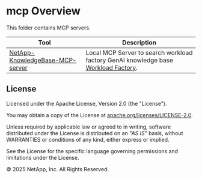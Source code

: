 # mcp Overview
This folder contains MCP servers.

| Tool                                                                | Description                                                                                                                 |
|---------------------------------------------------------------------|-----------------------------------------------------------------------------------------------------------------------------|
| [NetApp-KnowledgeBase-MCP-server](/NetApp-KnowledgeBase-MCP-server) | Local MCP Server to search workload factory GenAI knowledge base  [Workload Factory](https://console.workloads.netapp.com). |


## License

Licensed under the Apache License, Version 2.0 (the "License").

You may obtain a copy of the License at [apache.org/licenses/LICENSE-2.0](http://www.apache.org/licenses/LICENSE-2.0).

Unless required by applicable law or agreed to in writing, software distributed under the License is distributed on an _"AS IS"_ basis, without WARRANTIES or conditions of any kind, either express or implied.

See the License for the specific language governing permissions and limitations under the License.

© 2025 NetApp, Inc. All Rights Reserved.